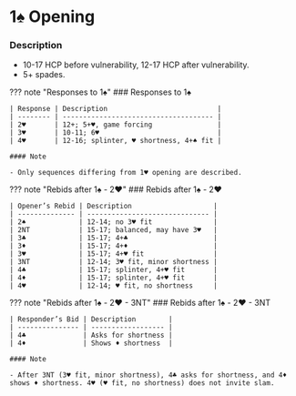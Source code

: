 # 1♠ Opening

### Description
- 10-17 HCP before vulnerability, 12-17 HCP after vulnerability.
- 5+ spades.

??? note "Responses to 1♠"
    ### Responses to 1♠

    | Response | Description                           |
    | -------- | ------------------------------------- |
    | 2♥       | 12+; 5+♥, game forcing                |
    | 3♥       | 10-11; 6♥                             |
    | 4♥       | 12-16; splinter, ♥ shortness, 4+♠ fit |

    #### Note

    - Only sequences differing from 1♥ opening are described.

??? note "Rebids after 1♠ - 2♥"
    ### Rebids after 1♠ - 2♥

    | Opener’s Rebid | Description                    |
    | -------------- | ------------------------------ |
    | 2♠             | 12-14; no 3♥ fit               |
    | 2NT            | 15-17; balanced, may have 3♥   |
    | 3♣             | 15-17; 4+♣                     |
    | 3♦             | 15-17; 4+♦                     |
    | 3♥             | 15-17; 4+♥ fit                 |
    | 3NT            | 12-14; 3♥ fit, minor shortness |
    | 4♣             | 15-17; splinter, 4+♥ fit       |
    | 4♦             | 15-17; splinter, 4+♥ fit       |
    | 4♥             | 12-14; ♥ fit, no shortness     |

??? note "Rebids after 1♠ - 2♥ - 3NT"
    ### Rebids after 1♠ - 2♥ - 3NT

    | Responder’s Bid | Description        |
    | --------------- | ------------------ |
    | 4♣              | Asks for shortness |
    | 4♦              | Shows ♦ shortness  |

    #### Note

    - After 3NT (3♥ fit, minor shortness), 4♣ asks for shortness, and 4♦ shows ♦ shortness. 4♥ (♥ fit, no shortness) does not invite slam.